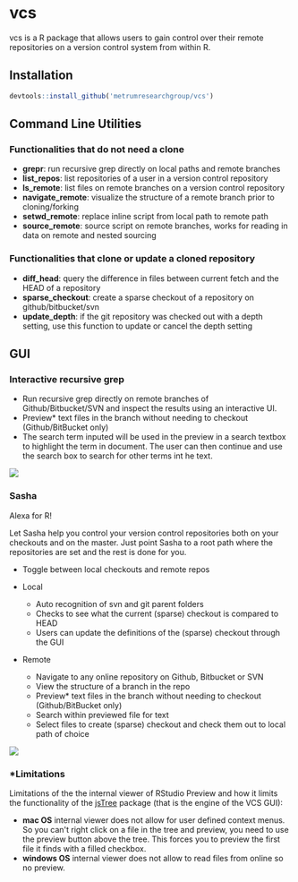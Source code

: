 # vcs 

vcs is a R package that allows users to gain control over their remote repositories on a version control system from within R. 

## Installation
```r
devtools::install_github('metrumresearchgroup/vcs')
``` 

## Command Line Utilities

### Functionalities that do not need a clone
  - **grepr**: run recursive grep directly on local paths and remote branches
  - **list_repos**: list repositories of a user in a version control repository
  - **ls_remote**: list files on remote branches on a version control repository
  - **navigate_remote**: visualize the structure of a remote branch prior to cloning/forking
  - **setwd_remote**: replace inline script from local path to remote path
  - **source_remote**: source script on remote branches, works for reading in data on remote and nested sourcing

### Functionalities that clone or update a cloned repository
  - **diff_head**: query the difference in files between current fetch and the HEAD of a repository
  - **sparse_checkout**: create a sparse checkout of a repository on github/bitbucket/svn
  - **update_depth**: if the git repository was checked out with a depth setting, use this function to update or cancel the depth setting

## GUI

### Interactive recursive grep

  - Run recursive grep directly on remote branches of Github/Bitbucket/SVN and inspect the results using an interactive UI.
  - Preview* text files in the branch without needing to checkout (Github/BitBucket only)
  - The search term inputed will be used in the preview in a search textbox to highlight the term in document. The user can then continue and use the search box to search for other terms int he text. 

![](https://github.com/yonicd/jsTree/blob/master/Miscellaneous/jstree_vcs_grepr.gif?raw=true)

### Sasha

Alexa for R!

Let Sasha help you control your version control repositories both on your checkouts and on the master. Just point Sasha to a root path where the repositories are set and the rest is done for you. 

  - Toggle between local checkouts and remote repos
  
  - Local
  
    - Auto recognition of svn and git parent folders
    - Checks to see what the current (sparse) checkout is compared to HEAD
    - Users can update the definitions of the (sparse) checkout through the GUI
    
  - Remote
    - Navigate to any online repository on Github, Bitbucket or SVN
    - View the structure of a branch in the repo
    - Preview* text files in the branch without needing to checkout (Github/BitBucket only)
    - Search within previewed file for text
    - Select files to create (sparse) checkout and check them out to local path of choice

![](https://github.com/yonicd/vcs/blob/master/Miscellaneous/sasha.gif?raw=true)

### *Limitations

  Limitations of the the internal viewer of RStudio Preview and how it limits the functionality of the [jsTree](https://github.com/metrumresearchgroup/jsTree) package (that is the engine of the VCS GUI): 

  - **mac OS** internal viewer does not allow for user defined context menus. So you can't right click on a file in the tree and preview, you need to use the preview button above the tree. This forces you to preview the first file it finds with a filled checkbox.
  - **windows OS** internal viewer does not allow to read files from online so no preview.
  